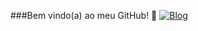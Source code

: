 ###Bem vindo(a) ao meu GitHub! 👋
[![Blog](https://img.shields.io/badge/Instagram-E4405F?style=for-the-badge&logo=instagram&logoColor=white)](https://www.instagram.com/rafael.valnasio2)

